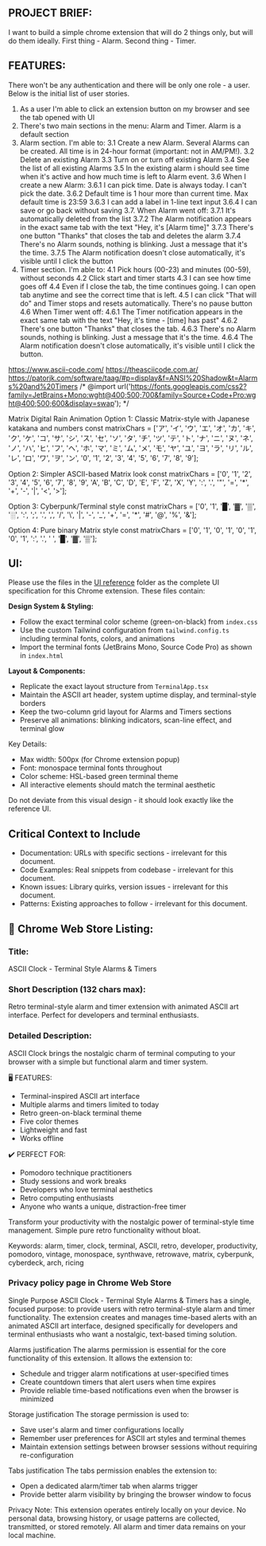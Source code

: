 ## PROJECT BRIEF:

I want to build a simple chrome extension that will do 2 things only, but will do them ideally.
First thing - Alarm.
Second thing - Timer.

## FEATURES:

There won't be any authentication and there will be only one role - a user.
Below is the initial list of user stories.

1. As a user I'm able to click an extension button on my browser and see the tab opened with UI
2. There's two main sections in the menu: Alarm and Timer. Alarm is a default section
3. Alarm section. I'm able to:
    3.1 Create a new Alarm. Several Alarms can be created. All time is in 24-hour format (important: not in AM/PM!).
    3.2 Delete an existing Alarm
    3.3 Turn on or turn off existing Alarm
    3.4 See the list of all existing Alarms
    3.5 In the existing alarm i should see time when it's active and how much time is left to Alarm event.
    3.6 When I create a new Alarm:
        3.6.1 I can pick time. Date is always today. I can't pick the date.
        3.6.2 Default time is 1 hour more than current time. Max default time is 23:59
        3.6.3 I can add a label in 1-line text input
        3.6.4 I can save or go back without saving
    3.7. When Alarm went off:
        3.7.1 It's automatically deleted from the list
        3.7.2 The Alarm notification appears in the exact same tab with the text "Hey, it's [Alarm time]"
        3.7.3 There's one button "Thanks" that closes the tab and deletes the alarm
        3.7.4 There's no Alarm sounds, nothing is blinking. Just a message that it's the time.
        3.7.5 The Alarm notification doesn't close automatically, it's visible until I click the button
4. Timer section. I'm able to:
    4.1 Pick hours (00-23) and minutes (00-59), without seconds
    4.2 Click start and timer starts
    4.3 I can see how time goes off
    4.4 Even if I close the tab, the time continues going. I can open tab anytime and see the correct time that is left.
    4.5 I can click "That will do" and Timer stops and resets automatically. There's no pause button
    4.6 When Timer went off:
        4.6.1 The Timer notification appears in the exact same tab with the text "Hey, it's time - [time] has past"
        4.6.2 There's one button "Thanks" that closes the tab.
        4.6.3 There's no Alarm sounds, nothing is blinking. Just a message that it's the time.
        4.6.4 The Alarm notification doesn't close automatically, it's visible until I click the button.

https://www.ascii-code.com/
https://theasciicode.com.ar/
https://patorjk.com/software/taag/#p=display&f=ANSI%20Shadow&t=Alarms%20and%20Timers
/* @import url('https://fonts.googleapis.com/css2?family=JetBrains+Mono:wght@400;500;700&family=Source+Code+Pro:wght@400;500;600&display=swap'); */


Matrix Digital Rain Animation
Option 1: Classic Matrix-style with Japanese katakana and numbers
  const matrixChars = ['ア', 'イ', 'ウ', 'エ', 'オ', 'カ', 'キ', 'ク', 'ケ', 'コ', 'サ', 'シ', 'ス', 'セ', 'ソ', 'タ', 'チ', 'ツ', 'テ', 'ト', 'ナ', 'ニ', 'ヌ', 'ネ', 'ノ', 'ハ', 'ヒ', 'フ', 'ヘ', 'ホ', 'マ', 'ミ', 'ム', 'メ', 'モ', 'ヤ', 'ユ', 'ヨ', 'ラ', 'リ', 'ル', 'レ', 'ロ', 'ワ', 'ヲ', 'ン', '0', '1', '2', '3', '4', '5', '6', '7', '8', '9'];
  
Option 2: Simpler ASCII-based Matrix look
  const matrixChars = ['0', '1', '2', '3', '4', '5', '6', '7', '8', '9', 'A', 'B', 'C', 'D', 'E', 'F', 'Z', 'X', 'Y', ':', '.', '"', '=', '*', '+', '-', '|', '<', '>'];
  
Option 3: Cyberpunk/Terminal style
  const matrixChars = ['0', '1', '█', '▓', '▒', '░', ':', ';', '.', ',', '/', '\\', '|', '-', '_', '+', '=', '*', '#', '@', '%', '&'];
  
Option 4: Pure binary Matrix style
  const matrixChars = ['0', '1', '0', '1', '0', '1', '0', '1', ':', '.', ' ', '█', '▓', '▒'];


## UI:
Please use the files in the [UI reference](../1_ui_reference) folder as the complete UI specification for this Chrome extension. These files contain:

**Design System & Styling:**
- Follow the exact terminal color scheme (green-on-black) from `index.css`
- Use the custom Tailwind configuration from `tailwind.config.ts` including terminal fonts, colors, and animations
- Import the terminal fonts (JetBrains Mono, Source Code Pro) as shown in `index.html`

**Layout & Components:**
- Replicate the exact layout structure from `TerminalApp.tsx`
- Maintain the ASCII art header, system uptime display, and terminal-style borders
- Keep the two-column grid layout for Alarms and Timers sections
- Preserve all animations: blinking indicators, scan-line effect, and terminal glow

Key Details:
- Max width: 500px (for Chrome extension popup)
- Font: monospace terminal fonts throughout
- Color scheme: HSL-based green terminal theme
- All interactive elements should match the terminal aesthetic

Do not deviate from this visual design - it should look exactly like the reference UI.

## Critical Context to Include
- Documentation: URLs with specific sections - irrelevant for this document.
- Code Examples: Real snippets from codebase - irrelevant for this document.
- Known issues: Library quirks, version issues - irrelevant for this document.
- Patterns: Existing approaches to follow - irrelevant for this document.

## 📝 Chrome Web Store Listing:

### Title:
ASCII Clock - Terminal Style Alarms & Timers

### Short Description (132 chars max):
Retro terminal-style alarm and timer extension with animated ASCII art interface. Perfect for developers and terminal enthusiasts.

### Detailed Description:
ASCII Clock brings the nostalgic charm of terminal computing to your browser with a simple but functional alarm and timer system.

🖥️ FEATURES:
- Terminal-inspired ASCII art interface
- Multiple alarms and timers limited to today
- Retro green-on-black terminal theme
- Five color themes
- Lightweight and fast
- Works offline

✔️ PERFECT FOR:
- Pomodoro technique practitioners
- Study sessions and work breaks
- Developers who love terminal aesthetics
- Retro computing enthusiasts
- Anyone who wants a unique, distraction-free timer

Transform your productivity with the nostalgic power of terminal-style time management. Simple pure retro functionality without bloat.

Keywords:
alarm, timer, clock, terminal, ASCII, retro, developer, productivity, pomodoro, vintage, monospace, synthwave, retrowave, matrix, cyberpunk, cyberdeck, arch, ricing

### Privacy policy page in Chrome Web Store

Single Purpose
ASCII Clock - Terminal Style Alarms & Timers has a single, focused purpose: to provide users with retro terminal-style alarm and timer functionality. The extension creates and manages time-based alerts with an animated ASCII art interface, designed specifically for developers and terminal enthusiasts who want a nostalgic, text-based timing solution.

Alarms justification
The alarms permission is essential for the core functionality of this extension. It allows the extension to:
- Schedule and trigger alarm notifications at user-specified times
- Create countdown timers that alert users when time expires
- Provide reliable time-based notifications even when the browser is minimized

Storage justification
The storage permission is used to:
- Save user's alarm and timer configurations locally
- Remember user preferences for ASCII art styles and terminal themes
- Maintain extension settings between browser sessions without requiring re-configuration

Tabs justification
The tabs permission enables the extension to:
- Open a dedicated alarm/timer tab when alarms trigger
- Provide better alarm visibility by bringing the browser window to focus

Privacy Note: This extension operates entirely locally on your device. No personal data, browsing history, or usage patterns are collected, transmitted, or stored remotely. All alarm and timer data remains on your local machine.